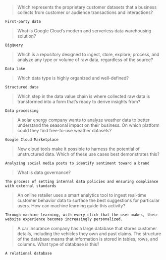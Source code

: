 > Which represents the proprietary customer datasets that a business collects from customer or audience transactions and interactions?
```
First-party data
```

> What is Google Cloud’s modern and serverless data warehousing solution?
```
BigQuery
```

> Which is a repository designed to ingest, store, explore, process, and analyze any type or volume of raw data, regardless of the source?
```
Data lake
```

> Which data type is highly organized and well-defined?
```
Structured data
```

> Which step in the data value chain is where collected raw data is transformed into a form that’s ready to derive insights from?
```
Data processing
```

> A solar energy company wants to analyze weather data to better understand the seasonal impact on their business. On which platform could they find free-to-use weather datasets?
```
Google Cloud Marketplace
```

> New cloud tools make it possible to harness the potential of unstructured data. Which of these use cases best demonstrates this?
```
Analyzing social media posts to identify sentiment toward a brand
```

> What is data governance?
```
The process of setting internal data policies and ensuring compliance with external standards
```

> An online retailer uses a smart analytics tool to ingest real-time customer behavior data to surface the best suggestions for particular users. How can machine learning guide this activity?
```
Through machine learning, with every click that the user makes, their website experience becomes increasingly personalized.
```

> A car insurance company has a large database that stores customer details, including the vehicles they own and past claims. The structure of the database means that information is stored in tables, rows, and columns. What type of database is this?
```
A relational database
```
